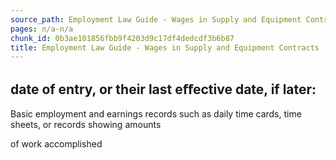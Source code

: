```yaml
---
source_path: Employment Law Guide - Wages in Supply and Equipment Contracts.md
pages: n/a-n/a
chunk_id: 0b3ae101856fbb9f4203d9c17df4dedcdf3b6b87
title: Employment Law Guide - Wages in Supply and Equipment Contracts
---
```

## date of entry, or their last eﬀective date, if later:

Basic employment and earnings records such as daily time cards, time sheets, or records showing amounts

of work accomplished
